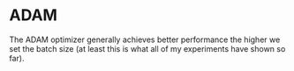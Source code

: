 # ADAM

The ADAM optimizer generally achieves better performance the higher we set the batch size (at least this is what all of my experiments have shown so far).

